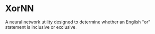 # XorNN
A neural network utility designed to determine whether an English "or" statement is inclusive or exclusive.
